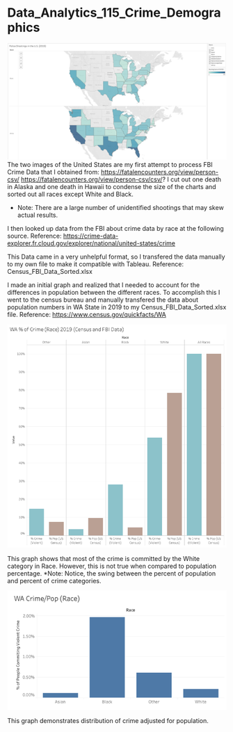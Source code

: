# Data_Analytics_115_Crime_Demographics



![Shooting Map of America (Race) 2019](https://raw.githubusercontent.com/levicollins9/Data_Analytics_115_Crime_Demographics/master/Shooting%20Map%20of%20America%20(Race)%202019.png)
The two images of the United States are my first attempt to process FBI Crime Data that I obtained from: https://fatalencounters.org/view/person-csv/
https://fatalencounters.org/view/person-csv/csv/?
I cut out one death in Alaska and one death in Hawaii to condense the size of the charts and sorted out all races except White and Black. 
* Note: There are a large number of unidentified shootings that may skew actual results.


I then looked up data from the FBI about crime data by race at the following source.
Reference: https://crime-data-explorer.fr.cloud.gov/explorer/national/united-states/crime

This Data came in a very unhelpful format, so I transfered the data manually to my own file to make it compatible with Tableau. 
Reference: Census_FBI_Data_Sorted.xlsx

I made an initial graph and realized that I needed to account for the differences in population between the different races. To accomplish this I went to the census bureau and manually transfered the data about population numbers in WA State in 2019 to my Census_FBI_Data_Sorted.xlsx file.
Reference: https://www.census.gov/quickfacts/WA


![WA % of Crime (Race) 2019](https://raw.githubusercontent.com/levicollins9/Data_Analytics_115_Crime_Demographics/master/WA%20%25%20of%20Crime%20(Race)%202019.png)

This graph shows that most of the crime is committed by the White category in Race. However, this is not true when compared to population percentage. 
*Note: Notice, the swing between the percent of population and percent of crime categories.


![WA Crime by Population (Race) 2019](https://raw.githubusercontent.com/levicollins9/Data_Analytics_115_Crime_Demographics/master/WA%20Crime%20by%20Population%20(Race)%202019.png)

This graph demonstrates distribution of crime adjusted for population.
